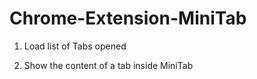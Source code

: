 Chrome-Extension-MiniTab
========================

1)	Load list of Tabs opened

2)	Show the content of a tab inside MiniTab
